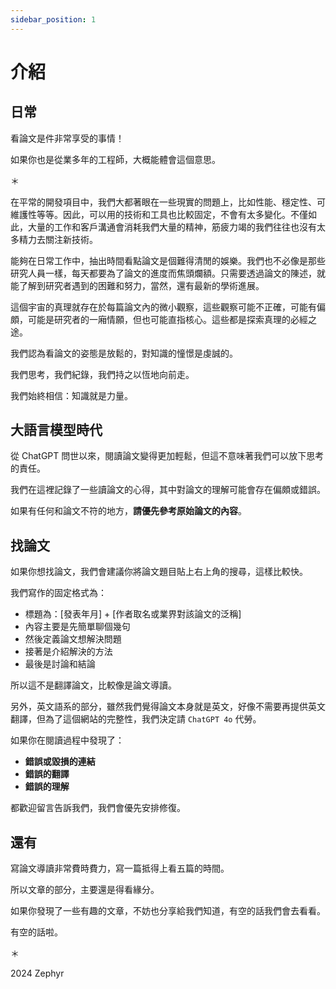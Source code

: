```yaml
---
sidebar_position: 1
---
```


# 介紹

## 日常

看論文是件非常享受的事情！

如果你也是從業多年的工程師，大概能體會這個意思。

＊

在平常的開發項目中，我們大都著眼在一些現實的問題上，比如性能、穩定性、可維護性等等。因此，可以用的技術和工具也比較固定，不會有太多變化。不僅如此，大量的工作和客戶溝通會消耗我們大量的精神，筋疲力竭的我們往往也沒有太多精力去關注新技術。

能夠在日常工作中，抽出時間看點論文是個難得清閒的娛樂。我們也不必像是那些研究人員一樣，每天都要為了論文的進度而焦頭爛額。只需要透過論文的陳述，就能了解到研究者遇到的困難和努力，當然，還有最新的學術進展。

這個宇宙的真理就存在於每篇論文內的微小觀察，這些觀察可能不正確，可能有偏頗，可能是研究者的一廂情願，但也可能直指核心。這些都是探索真理的必經之途。

我們認為看論文的姿態是放鬆的，對知識的憧憬是虔誠的。

我們思考，我們紀錄，我們持之以恆地向前走。

我們始終相信：知識就是力量。

## 大語言模型時代

從 ChatGPT 問世以來，閱讀論文變得更加輕鬆，但這不意味著我們可以放下思考的責任。

我們在這裡記錄了一些讀論文的心得，其中對論文的理解可能會存在偏頗或錯誤。

如果有任何和論文不符的地方，**請優先參考原始論文的內容**。

## 找論文

如果你想找論文，我們會建議你將論文題目貼上右上角的搜尋，這樣比較快。

我們寫作的固定格式為：

- 標題為：[發表年月] + [作者取名或業界對該論文的泛稱]
- 內容主要是先簡單聊個幾句
- 然後定義論文想解決問題
- 接著是介紹解決的方法
- 最後是討論和結論

所以這不是翻譯論文，比較像是論文導讀。

另外，英文語系的部分，雖然我們覺得論文本身就是英文，好像不需要再提供英文翻譯，但為了這個網站的完整性，我們決定請 `ChatGPT 4o` 代勞。

如果你在閱讀過程中發現了：

- **錯誤或毀損的連結**
- **錯誤的翻譯**
- **錯誤的理解**

都歡迎留言告訴我們，我們會優先安排修復。

## 還有

寫論文導讀非常費時費力，寫一篇抵得上看五篇的時間。

所以文章的部分，主要還是得看緣分。

如果你發現了一些有趣的文章，不妨也分享給我們知道，有空的話我們會去看看。

有空的話啦。

＊

2024 Zephyr
